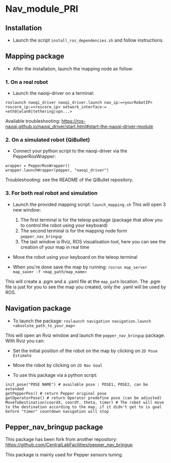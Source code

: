 # Nav_module_PRI

## Installation

- Launch the script ```install_ros_dependencies.sh``` and follow instructions.

## Mapping package

- After the installation, launch the mapping node as follow:

### 1. On a real robot

- Launch the naoqi-driver on a terminal: 

```roslaunch naoqi_driver naoqi_driver.launch nao_ip:=<yourRobotIP> roscore_ip:=<roscore_ip> network_interface:=<eth0|wlan0|tethering|vpn...>```

Available troubleshooting: https://ros-naoqi.github.io/naoqi_driver/start.html#start-the-naoqi-driver-module

### 2. On a simulated robot (QiBullet)

- Connect your python script to the naoqi-driver via the PepperRosWrapper:     
```
wrapper = PepperRosWrapper()
wrapper.launchWrapper(pepper, "naoqi_driver")
```

Troubleshooting: see the README of the QiBullet repository.

### 3. For both real robot and simulation

- Launch the provided mapping script: ```launch_mapping.sh``` 
This will open 3 new window: 
	1. The first terminal is for the teleop package (package that allow you to control the robot using your keyboard)
	2. The second terminal is for the mapping node form ```pepper_nav_bringup```
	3. The last window is Rviz, ROS visualisation tool, here you can see the creation of your map in real time 

- Move the robot using your keyboard on the teleop terminal

- When you're done save the map by running: ```rosrun map_server map_saver -f <map_path/map_name>```

This will create a .pgm and a .yaml file at the ```map_path``` location. The .pgm file is just for you to see the map you created, only the .yaml will be used by ROS.


## Navigation package

- To launch the package: ```roslaunch navigation navigation.launch <absolute_path_to_your_map>```

This will open an Rviz window and launch the ```pepper_nav_bringup``` package. With Rviz you can: 
- Set the initial position of the robot on the map by clicking on ```2D Pose Estimate```
- Move the robot by clicking on ```2D Nav Goal```

- To use this package via a python script:
```
init_pose("POSE NAME") # available pose : POSE1, POSE2, can be extended
getPepperPos() # return Pepper original pose
getOperatorPose() # return Operator predefine pose (can be adjusted)
MoveToDestination(coordX, coordY, theta, timer) # The robot will move to the destination according to the map, if it didn't get to is goal before "timer" countdown navigation will stop
```

## Pepper_nav_bringup package

This package has been fork from another repository:
https://github.com/CentralLabFacilities/pepper_nav_bringup

This package is mainly used for Pepper sensors tuning.
